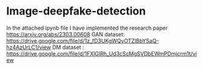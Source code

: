 # Image-deepfake-detection

In the attached ipynb file I have implemented the research paper https://arxiv.org/abs/2303.00608 
GAN dataset: https://drive.google.com/file/d/1z_fD3UKgWQyOTZIBbYSaQ-hz4AzUrLC1/view
DM dataset : https://drive.google.com/file/d/1FXlGIRh_Ud3cScMgSVDbEWmPDmjcrm1t/view
